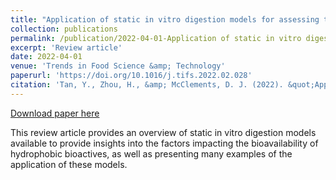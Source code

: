 ```yaml
---
title: "Application of static in vitro digestion models for assessing the bioaccessibility of hydrophobic bioactives: A review"
collection: publications
permalink: /publication/2022-04-01-Application of static in vitro digestion models for assessing the bioaccessibility of hydrophobic bioactives A review
excerpt: 'Review article'
date: 2022-04-01
venue: 'Trends in Food Science &amp; Technology'
paperurl: 'https://doi.org/10.1016/j.tifs.2022.02.028'
citation: 'Tan, Y., Zhou, H., &amp; McClements, D. J. (2022). &quot;Application of static in vitro digestion models for assessing the bioaccessibility of hydrophobic bioactives: A review.&quot; <i>Trends in Food Science &amp; Technology</i>.'
---
```


<a href='https://doi.org/10.1016/j.tifs.2022.02.028'>Download paper here</a>

This review article provides an overview of static in vitro digestion models available to provide insights into the factors impacting the bioavailability of hydrophobic bioactives, as well as presenting many examples of the application of these models.
